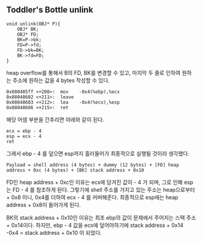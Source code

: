 Toddler's Bottle unlink
-------------

```
void unlink(OBJ* P){
	OBJ* BK;
	OBJ* FD;
	BK=P->bk;
	FD=P->fd;
	FD->bk=BK;
	BK->fd=FD;
}
```

heap overflow를 통해서 B의 FD, BK를 변경할 수 있고, 마지막 두 줄로 인하여 원하는 주소에 원하는 값을 4 bytes 작성할 수 있다.

```
0x080485ff <+208>:	mov    -0x4(%ebp),%ecx
0x08048602 <+211>:	leave  
0x08048603 <+212>:	lea    -0x4(%ecx),%esp
0x08048606 <+215>:	ret
```

해당 어셈 부분을 간추리면 아래와 같이 된다.

```
ecx = ebp - 4
esp = ecx - 4
ret
```

그래서 ebp - 4 를 덮으면 esp까지 흘러들어가 최종적으로 실행될 것이라 생각했다.

```
Payload = shell address (4 bytes) + dummy (12 bytes) + [FD] heap address + 0xc (4 bytes) + [BK] stack address + 0x10
```
FD인 heap address + 0xc인 이유는 ecx에 담겨진 값이 - 4 가 되며, 그로 인해 esp는 FD - 4 를 참조하게 된다.
그렇기에 shell 주소를 가지고 있는 주소는 heap으로부터 + 0x8 이니, 0x4를 더하여 ecx - 4 를 커버해준다.
최종적으로 esp에는 heap address + 0x8이 들어가게 된다.

BK의 stack address + 0x10인 이유는 최초 ebp의 값이 문제에서 주어지는 스택 주소 + 0x14이다.
하지만, ebp - 4 값을 ecx에 덮어야하기에 stack address + 0x14 -0x4 = stack address + 0x10 이 되었다.
